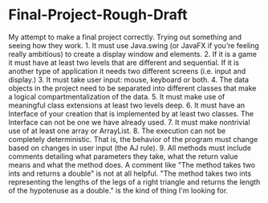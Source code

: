 # Final-Project-Rough-Draft
My attempt to make a final project correctly. Trying out something and seeing how they work.
1.
It must use Java.swing (or JavaFX if you’re feeling really ambitious) to create a display window and elements.
2.
If it is a game it must have at least two levels that are different and sequential. If it is another type of application it needs two different screens (i.e. input and display.)
3.
It must take user input: mouse, keyboard or both.
4.
The data objects in the project need to be separated into different classes that make a logical compartmentalization of the data.
5.
It must make use of meaningful class extensions at least two levels deep.
6.
It must have an Interface of your creation that is implemented by at least two classes. The Interface can not be one we have already used.
7.
It must make nontrivial use of at least one array or ArrayList.
8.
The execution can not be completely deterministic. That is, the behavior of the program must change based on changes in user input (the AJ rule).
9.
All methods must include comments detailing what parameters they take, what the return value means and what the method does. A comment like "The method takes two ints and returns a double" is not at all helpful. "The method takes two ints representing the lengths of the legs of a right triangle and returns the length of the hypotenuse as a double." is the kind of thing I'm looking for.
